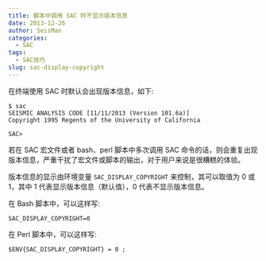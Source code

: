 ```yaml
---
title: 脚本中调用 SAC 时不显示版本信息
date: 2013-12-26
author: SeisMan
categories:
  - SAC
tags:
  - SAC技巧
slug: sac-display-copyright
---
```


在终端使用 SAC 时默认会出现版本信息，如下:

    $ sac
    SEISMIC ANALYSIS CODE [11/11/2013 (Version 101.6a)]
    Copyright 1995 Regents of the University of California

    SAC>

若在 SAC 宏文件或者 bash、perl 脚本中多次调用 SAC 命令的话，则会重复出现版本信息，严重干扰了宏文件或脚本的输出，对于用户来说是很糟糕的体验。

版本信息的显示由环境变量 `SAC_DISPLAY_COPYRIGHT` 来控制，其可以取值为 0 或 1，其中 1 代表显示版本信息（默认值），0 代表不显示版本信息。

在 Bash 脚本中，可以这样写:

    SAC_DISPLAY_COPYRIGHT=0

在 Perl 脚本中，可以这样写:

    $ENV{SAC_DISPLAY_COPYRIGHT} = 0 ;

